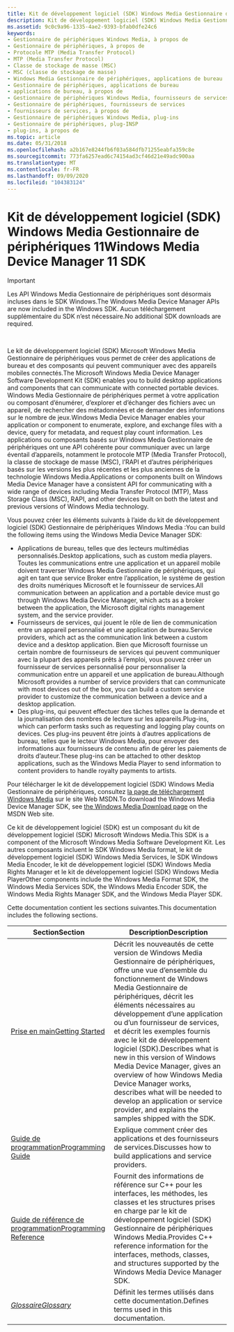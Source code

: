 ```yaml
---
title: Kit de développement logiciel (SDK) Windows Media Gestionnaire de périphériques 11
description: Kit de développement logiciel (SDK) Windows Media Gestionnaire de périphériques 11
ms.assetid: 9c0c9a96-1335-4ae2-9393-bfab0dfe24c6
keywords:
- Gestionnaire de périphériques Windows Media, à propos de
- Gestionnaire de périphériques, à propos de
- Protocole MTP (Media Transfer Protocol)
- MTP (Media Transfer Protocol)
- Classe de stockage de masse (MSC)
- MSC (classe de stockage de masse)
- Windows Media Gestionnaire de périphériques, applications de bureau
- Gestionnaire de périphériques, applications de bureau
- applications de bureau, à propos de
- Gestionnaire de périphériques Windows Media, fournisseurs de services
- Gestionnaire de périphériques, fournisseurs de services
- fournisseurs de services, à propos de
- Gestionnaire de périphériques Windows Media, plug-ins
- Gestionnaire de périphériques, plug-INSP
- plug-ins, à propos de
ms.topic: article
ms.date: 05/31/2018
ms.openlocfilehash: a2b167e8244fb6f03a584dfb71255eabfa359c8e
ms.sourcegitcommit: 773fa6257ead6c74154ad3cf46d21e49adc900aa
ms.translationtype: MT
ms.contentlocale: fr-FR
ms.lasthandoff: 09/09/2020
ms.locfileid: "104383124"
---
```

# <a name="windows-media-device-manager-11-sdk"></a><span data-ttu-id="fedbc-118">Kit de développement logiciel (SDK) Windows Media Gestionnaire de périphériques 11</span><span class="sxs-lookup"><span data-stu-id="fedbc-118">Windows Media Device Manager 11 SDK</span></span>

> [!IMPORTANT]
> <span data-ttu-id="fedbc-119">Les API Windows Media Gestionnaire de périphériques sont désormais incluses dans le SDK Windows.</span><span class="sxs-lookup"><span data-stu-id="fedbc-119">The Windows Media Device Manager APIs are now included in the Windows SDK.</span></span> <span data-ttu-id="fedbc-120">Aucun téléchargement supplémentaire du SDK n’est nécessaire.</span><span class="sxs-lookup"><span data-stu-id="fedbc-120">No additional SDK downloads are required.</span></span>

 

<span data-ttu-id="fedbc-121">Le kit de développement logiciel (SDK) Microsoft Windows Media Gestionnaire de périphériques vous permet de créer des applications de bureau et des composants qui peuvent communiquer avec des appareils mobiles connectés.</span><span class="sxs-lookup"><span data-stu-id="fedbc-121">The Microsoft Windows Media Device Manager Software Development Kit (SDK) enables you to build desktop applications and components that can communicate with connected portable devices.</span></span> <span data-ttu-id="fedbc-122">Windows Media Gestionnaire de périphériques permet à votre application ou composant d’énumérer, d’explorer et d’échanger des fichiers avec un appareil, de rechercher des métadonnées et de demander des informations sur le nombre de jeux.</span><span class="sxs-lookup"><span data-stu-id="fedbc-122">Windows Media Device Manager enables your application or component to enumerate, explore, and exchange files with a device, query for metadata, and request play count information.</span></span> <span data-ttu-id="fedbc-123">Les applications ou composants basés sur Windows Media Gestionnaire de périphériques ont une API cohérente pour communiquer avec un large éventail d’appareils, notamment le protocole MTP (Media Transfer Protocol), la classe de stockage de masse (MSC), l’RAPI et d’autres périphériques basés sur les versions les plus récentes et les plus anciennes de la technologie Windows Media.</span><span class="sxs-lookup"><span data-stu-id="fedbc-123">Applications or components built on Windows Media Device Manager have a consistent API for communicating with a wide range of devices including Media Transfer Protocol (MTP), Mass Storage Class (MSC), RAPI, and other devices built on both the latest and previous versions of Windows Media technology.</span></span>

<span data-ttu-id="fedbc-124">Vous pouvez créer les éléments suivants à l’aide du kit de développement logiciel (SDK) Gestionnaire de périphériques Windows Media :</span><span class="sxs-lookup"><span data-stu-id="fedbc-124">You can build the following items using the Windows Media Device Manager SDK:</span></span>

-   <span data-ttu-id="fedbc-125">Applications de bureau, telles que des lecteurs multimédias personnalisés.</span><span class="sxs-lookup"><span data-stu-id="fedbc-125">Desktop applications, such as custom media players.</span></span> <span data-ttu-id="fedbc-126">Toutes les communications entre une application et un appareil mobile doivent traverser Windows Media Gestionnaire de périphériques, qui agit en tant que service Broker entre l’application, le système de gestion des droits numériques Microsoft et le fournisseur de services.</span><span class="sxs-lookup"><span data-stu-id="fedbc-126">All communication between an application and a portable device must go through Windows Media Device Manager, which acts as a broker between the application, the Microsoft digital rights management system, and the service provider.</span></span>
-   <span data-ttu-id="fedbc-127">Fournisseurs de services, qui jouent le rôle de lien de communication entre un appareil personnalisé et une application de bureau.</span><span class="sxs-lookup"><span data-stu-id="fedbc-127">Service providers, which act as the communication link between a custom device and a desktop application.</span></span> <span data-ttu-id="fedbc-128">Bien que Microsoft fournisse un certain nombre de fournisseurs de services qui peuvent communiquer avec la plupart des appareils prêts à l’emploi, vous pouvez créer un fournisseur de services personnalisé pour personnaliser la communication entre un appareil et une application de bureau.</span><span class="sxs-lookup"><span data-stu-id="fedbc-128">Although Microsoft provides a number of service providers that can communicate with most devices out of the box, you can build a custom service provider to customize the communication between a device and a desktop application.</span></span>
-   <span data-ttu-id="fedbc-129">Des plug-ins, qui peuvent effectuer des tâches telles que la demande et la journalisation des nombres de lecture sur les appareils.</span><span class="sxs-lookup"><span data-stu-id="fedbc-129">Plug-ins, which can perform tasks such as requesting and logging play counts on devices.</span></span> <span data-ttu-id="fedbc-130">Ces plug-ins peuvent être joints à d’autres applications de bureau, telles que le lecteur Windows Media, pour envoyer des informations aux fournisseurs de contenu afin de gérer les paiements de droits d’auteur.</span><span class="sxs-lookup"><span data-stu-id="fedbc-130">These plug-ins can be attached to other desktop applications, such as the Windows Media Player to send information to content providers to handle royalty payments to artists.</span></span>

<span data-ttu-id="fedbc-131">Pour télécharger le kit de développement logiciel (SDK) Windows Media Gestionnaire de périphériques, consultez [la page de téléchargement Windows Media](https://msdn.microsoft.com/windows/desktop/aa904949) sur le site Web MSDN.</span><span class="sxs-lookup"><span data-stu-id="fedbc-131">To download the Windows Media Device Manager SDK, see [the Windows Media Download page](https://msdn.microsoft.com/windows/desktop/aa904949) on the MSDN Web site.</span></span>

<span data-ttu-id="fedbc-132">Ce kit de développement logiciel (SDK) est un composant du kit de développement logiciel (SDK) Microsoft Windows Media.</span><span class="sxs-lookup"><span data-stu-id="fedbc-132">This SDK is a component of the Microsoft Windows Media Software Development Kit.</span></span> <span data-ttu-id="fedbc-133">Les autres composants incluent le SDK Windows Media format, le kit de développement logiciel (SDK) Windows Media Services, le SDK Windows Media Encoder, le kit de développement logiciel (SDK) Windows Media Rights Manager et le kit de développement logiciel (SDK) Windows Media Player</span><span class="sxs-lookup"><span data-stu-id="fedbc-133">Other components include the Windows Media Format SDK, the Windows Media Services SDK, the Windows Media Encoder SDK, the Windows Media Rights Manager SDK, and the Windows Media Player SDK.</span></span>

<span data-ttu-id="fedbc-134">Cette documentation contient les sections suivantes.</span><span class="sxs-lookup"><span data-stu-id="fedbc-134">This documentation includes the following sections.</span></span>



| <span data-ttu-id="fedbc-135">Section</span><span class="sxs-lookup"><span data-stu-id="fedbc-135">Section</span></span>                                            | <span data-ttu-id="fedbc-136">Description</span><span class="sxs-lookup"><span data-stu-id="fedbc-136">Description</span></span>                                                                                                                                                                                                                                                     |
|----------------------------------------------------|-----------------------------------------------------------------------------------------------------------------------------------------------------------------------------------------------------------------------------------------------------------------|
| [<span data-ttu-id="fedbc-137">Prise en main</span><span class="sxs-lookup"><span data-stu-id="fedbc-137">Getting Started</span></span>](getting-started.md)             | <span data-ttu-id="fedbc-138">Décrit les nouveautés de cette version de Windows Media Gestionnaire de périphériques, offre une vue d’ensemble du fonctionnement de Windows Media Gestionnaire de périphériques, décrit les éléments nécessaires au développement d’une application ou d’un fournisseur de services, et décrit les exemples fournis avec le kit de développement logiciel (SDK).</span><span class="sxs-lookup"><span data-stu-id="fedbc-138">Describes what is new in this version of Windows Media Device Manager, gives an overview of how Windows Media Device Manager works, describes what will be needed to develop an application or service provider, and explains the samples shipped with the SDK.</span></span> |
| [<span data-ttu-id="fedbc-139">Guide de programmation</span><span class="sxs-lookup"><span data-stu-id="fedbc-139">Programming Guide</span></span>](programming-guide.md)         | <span data-ttu-id="fedbc-140">Explique comment créer des applications et des fournisseurs de services.</span><span class="sxs-lookup"><span data-stu-id="fedbc-140">Discusses how to build applications and service providers.</span></span>                                                                                                                                                                                                      |
| [<span data-ttu-id="fedbc-141">Guide de référence de programmation</span><span class="sxs-lookup"><span data-stu-id="fedbc-141">Programming Reference</span></span>](programming-reference.md) | <span data-ttu-id="fedbc-142">Fournit des informations de référence sur C++ pour les interfaces, les méthodes, les classes et les structures prises en charge par le kit de développement logiciel (SDK) Gestionnaire de périphériques Windows Media.</span><span class="sxs-lookup"><span data-stu-id="fedbc-142">Provides C++ reference information for the interfaces, methods, classes, and structures supported by the Windows Media Device Manager SDK.</span></span>                                                                                                                      |
| [<span data-ttu-id="fedbc-143">*Glossaire*</span><span class="sxs-lookup"><span data-stu-id="fedbc-143">*Glossary*</span></span>](wmdm-glossary.md)                    | <span data-ttu-id="fedbc-144">Définit les termes utilisés dans cette documentation.</span><span class="sxs-lookup"><span data-stu-id="fedbc-144">Defines terms used in this documentation.</span></span>                                                                                                                                                                                                                       |



 

 

 




